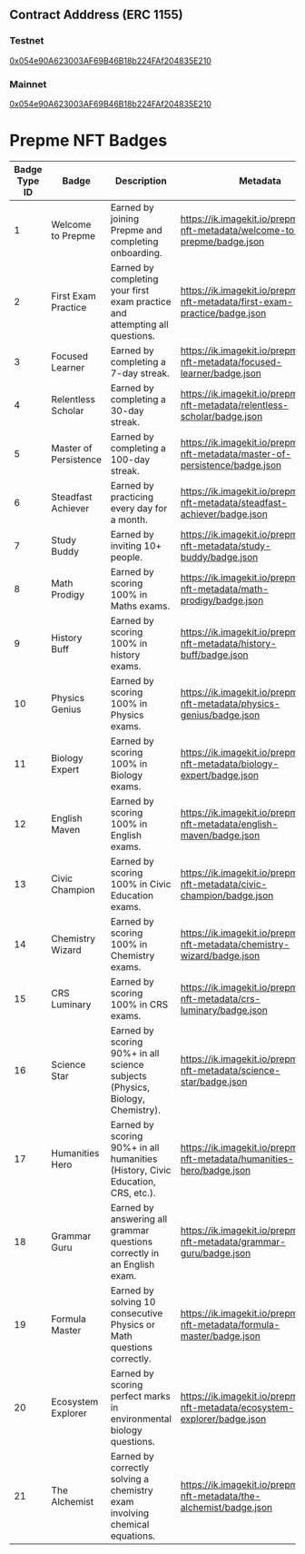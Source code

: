 ## Contract Adddress (ERC 1155)

### Testnet
[0x054e90A623003AF69B46B18b224FAf204835E210](https://edu-chain-testnet.blockscout.com/address/0x054e90A623003AF69B46B18b224FAf204835E210#code)


### Mainnet
[0x054e90A623003AF69B46B18b224FAf204835E210](https://educhain.blockscout.com/address/0x054e90A623003AF69B46B18b224FAf204835E210#code)


# Prepme NFT Badges

| **Badge Type ID** | **Badge**               | **Description**                                                      | **Metadata**                                                                                              |
|-------------------|--------------------------|----------------------------------------------------------------------|----------------------------------------------------------------------------------------------------------|
| 1                 | Welcome to Prepme        | Earned by joining Prepme and completing onboarding.                 | https://ik.imagekit.io/prepme/badge-nft-metadata/welcome-to-prepme/badge.json                           |
| 2                 | First Exam Practice      | Earned by completing your first exam practice and attempting all questions. | https://ik.imagekit.io/prepme/badge-nft-metadata/first-exam-practice/badge.json                         |
| 3                 | Focused Learner          | Earned by completing a 7-day streak.                                | https://ik.imagekit.io/prepme/badge-nft-metadata/focused-learner/badge.json                             |
| 4                 | Relentless Scholar       | Earned by completing a 30-day streak.                               | https://ik.imagekit.io/prepme/badge-nft-metadata/relentless-scholar/badge.json                          |
| 5                 | Master of Persistence    | Earned by completing a 100-day streak.                              | https://ik.imagekit.io/prepme/badge-nft-metadata/master-of-persistence/badge.json                       |
| 6                 | Steadfast Achiever       | Earned by practicing every day for a month.                         | https://ik.imagekit.io/prepme/badge-nft-metadata/steadfast-achiever/badge.json                          |
| 7                 | Study Buddy              | Earned by inviting 10+ people.                                      | https://ik.imagekit.io/prepme/badge-nft-metadata/study-buddy/badge.json                                 |
| 8                 | Math Prodigy             | Earned by scoring 100% in Maths exams.                              | https://ik.imagekit.io/prepme/badge-nft-metadata/math-prodigy/badge.json                                |
| 9                 | History Buff             | Earned by scoring 100% in history exams.                            | https://ik.imagekit.io/prepme/badge-nft-metadata/history-buff/badge.json                                |
| 10                | Physics Genius           | Earned by scoring 100% in Physics exams.                            | https://ik.imagekit.io/prepme/badge-nft-metadata/physics-genius/badge.json                              |
| 11                | Biology Expert           | Earned by scoring 100% in Biology exams.                            | https://ik.imagekit.io/prepme/badge-nft-metadata/biology-expert/badge.json                              |
| 12                | English Maven            | Earned by scoring 100% in English exams.                            | https://ik.imagekit.io/prepme/badge-nft-metadata/english-maven/badge.json                               |
| 13                | Civic Champion           | Earned by scoring 100% in Civic Education exams.                    | https://ik.imagekit.io/prepme/badge-nft-metadata/civic-champion/badge.json                              |
| 14                | Chemistry Wizard         | Earned by scoring 100% in Chemistry exams.                          | https://ik.imagekit.io/prepme/badge-nft-metadata/chemistry-wizard/badge.json                            |
| 15                | CRS Luminary             | Earned by scoring 100% in CRS exams.                                | https://ik.imagekit.io/prepme/badge-nft-metadata/crs-luminary/badge.json                                |
| 16                | Science Star             | Earned by scoring 90%+ in all science subjects (Physics, Biology, Chemistry). | https://ik.imagekit.io/prepme/badge-nft-metadata/science-star/badge.json                                |
| 17                | Humanities Hero          | Earned by scoring 90%+ in all humanities (History, Civic Education, CRS, etc.). | https://ik.imagekit.io/prepme/badge-nft-metadata/humanities-hero/badge.json                             |
| 18                | Grammar Guru             | Earned by answering all grammar questions correctly in an English exam. | https://ik.imagekit.io/prepme/badge-nft-metadata/grammar-guru/badge.json                                |
| 19                | Formula Master           | Earned by solving 10 consecutive Physics or Math questions correctly. | https://ik.imagekit.io/prepme/badge-nft-metadata/formula-master/badge.json                              |
| 20                | Ecosystem Explorer       | Earned by scoring perfect marks in environmental biology questions. | https://ik.imagekit.io/prepme/badge-nft-metadata/ecosystem-explorer/badge.json                          |
| 21                | The Alchemist            | Earned by correctly solving a chemistry exam involving chemical equations. | https://ik.imagekit.io/prepme/badge-nft-metadata/the-alchemist/badge.json                               |
